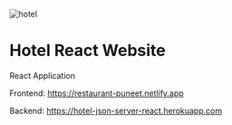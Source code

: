 ![hotel](https://user-images.githubusercontent.com/55274410/128629260-046a54be-ff31-4664-b611-3e975cc38058.JPG)

# Hotel React Website
React Application 

Frontend:
https://restaurant-puneet.netlify.app

Backend:
https://hotel-json-server-react.herokuapp.com

